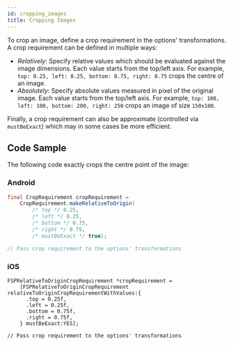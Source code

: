 ```yaml
---
id: cropping_images
title: Cropping Images
---
```


To crop an image, define a crop requirement in the options' transformations. A crop requirement can be defined in multiple ways:

- _Relatively_: Specify relative values which should be evaluated against the image dimensions. Each value starts from the top/left axis. For example, `top: 0.25, left: 0.25, bottom: 0.75, right: 0.75` crops the centre of an image.
- _Absolutely_: Specify absolute values measured in pixel of the original image. Each value starts from the top/left axis. For example, `top: 100, left: 100, bottom: 200, right: 250` crops an image of size `150x100`.

Finally, a crop requirement can also be approximate (controlled via `mustBeExact`) which may in some cases be more efficient.

## Code Sample

The following code exactly crops the centre point of the image:

### Android

```java
final CropRequirement cropRequirement =
    CropRequirement.makeRelativeToOrigin(
        /* top */ 0.25,
        /* left */ 0.25,
        /* bottom */ 0.75,
        /* right */ 0.75,
        /* mustBeExact */ true);

// Pass crop requirement to the options' transformations
```

### iOS

```objc
FSPRelativeToOriginCropRequirement *cropRequirement =
    [FSPRelativeToOriginCropRequirement relativeToOriginCropRequirementWithValues:{
      .top = 0.25f,
      .left = 0.25f,
      .bottom = 0.75f,
      .right = 0.75f,
    } mustBeExact:YES];

// Pass crop requirement to the options' transformations
```
